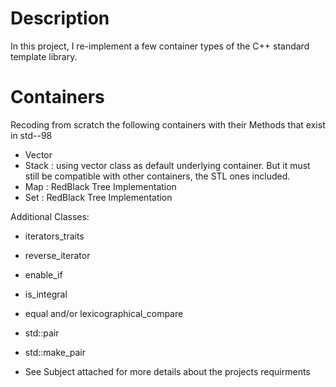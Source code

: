 # Description
In this project, I re-implement a few container types of the C++ standard template library. 

# Containers
Recoding from scratch the following containers with their Methods that exist in std--98

- Vector
- Stack : using vector class as default underlying container. But it must still be compatible with other containers, the STL ones included.
- Map : RedBlack Tree Implementation  
- Set : RedBlack Tree Implementation  

Additional Classes:
- iterators_traits
- reverse_iterator
- enable_if
- is_integral
- equal and/or lexicographical_compare
- std::pair
- std::make_pair

- See Subject attached for more details about the projects requirments
